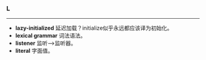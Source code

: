### L
-------------
- **lazy-initialized** 延迟加载？initialize似乎永远都应该译为初始化。
- **lexical grammar** 词法语法。
- **listener** 监听-->监听器。
- **literal** 字面值。